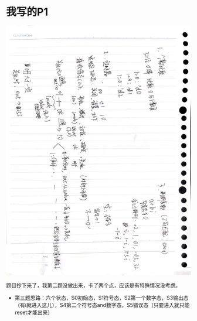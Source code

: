 # 我写的P1

![](1.jpg)

题目抄下来了，我第二题没做出来，卡了两个点，应该是有特殊情况没考虑。



- 第三题思路：六个状态，S0初始态，S1符号态，S2第一个数字态，S3输出态（有i就进入这儿），S4第二个符号态and数字态，S5错误态（只要进入就只能reset才能出来）

